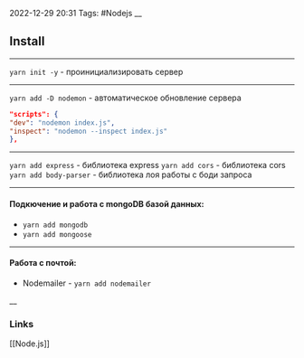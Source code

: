 2022-12-29 20:31
Tags: #Nodejs 
__
## Install

---
`yarn init -y` - проинициализировать сервер  

---

`yarn add -D nodemon` - автоматическое обновление сервера
```json
"scripts": {
"dev": "nodemon index.js",
"inspect": "nodemon --inspect index.js"
},
```
---

`yarn add express` - библиотека express
`yarn add cors` - библиотека cors  
`yarn add body-parser` - библиотека лоя работы с боди запроса

---
#### Подкючение и работа с mongoDB базой данных:
- `yarn add mongodb`
- `yarn add mongoose`

---
#### Работа с почтой: 
- Nodemailer - `yarn add nodemailer`

__
### Links
[[Node.js]]